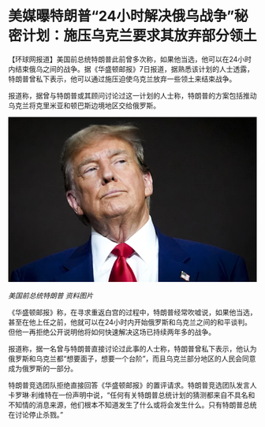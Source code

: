 # 美媒曝特朗普“24小时解决俄乌战争”秘密计划：施压乌克兰要求其放弃部分领土

【环球网报道】美国前总统特朗普此前曾多次称，如果他当选，他可以在24小时内结束俄乌之间的战争。据《华盛顿邮报》7日报道，据熟悉该计划的人士透露，特朗普曾私下表示，他可以通过施压迫使乌克兰放弃一些领土来结束战争。

报道称，据曾与特朗普或其顾问讨论过这一计划的人士称，特朗普的方案包括推动乌克兰将克里米亚和顿巴斯边境地区交给俄罗斯。

![dd79bd5a73612370115571922a1162af.jpg](https://raw.githubusercontent.com/qqhsx/qqnews_image/main/2024/04/08/美媒曝特朗普“24小时解决俄乌战争”秘密计划：施压乌克兰要求其放弃部分领土/dd79bd5a73612370115571922a1162af.jpg)

_美国前总统特朗普 资料图片_

《华盛顿邮报》称，在寻求重返白宫的过程中，特朗普经常吹嘘说，如果他当选，甚至在他上任之前，他就可以在24小时内开始俄罗斯和乌克兰之间的和平谈判。但他一再拒绝公开说明他将如何快速解决这场已持续两年多的战争。

报道称，据一名曾与特朗普直接讨论过此事的人士称，特朗普曾私下表示，他认为俄罗斯和乌克兰都“想要面子，想要一个台阶”，而且乌克兰部分地区的人民会同意成为俄罗斯的一部分。

特朗普竞选团队拒绝直接回答《华盛顿邮报》的置评请求。特朗普竞选团队发言人卡罗琳·利维特在一份声明中说，“任何有关特朗普总统计划的猜测都来自不具名和不知情的消息来源，他们根本不知道发生了什么或将会发生什么。只有特朗普总统在讨论停止杀戮。”

